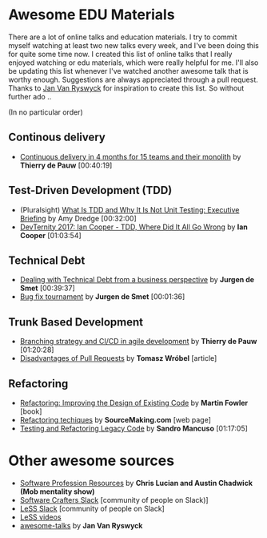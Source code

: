 # Awesome EDU Materials
There are a lot of online talks and education materials. I try to commit myself watching at least two new talks every week, and I've been doing this for quite some time now. I created this list of online talks that I really enjoyed watching or edu materials, which were really helpful for me. I'll also be updating this list whenever I've watched another awesome talk that is worthy enough. Suggestions are always appreciated through a pull request. Thanks to [Jan Van Ryswyck](https://github.com/JanVanRyswyck/awesome-talks) for inspiration to create this list. So without further ado .. 

(In no particular order)

## Continous delivery
* [Continuous delivery in 4 months for 15 teams and their monolith](https://thinkinglabs.io/talks/2019/09/06/15-teams-1-monolith-4-months-to-achieve-continuous-delivery.html) by **Thierry de Pauw** [00:40:19]

## Test-Driven Development (TDD)
* (Pluralsight) [What Is TDD and Why It Is Not Unit Testing: Executive Briefing](https://app.pluralsight.com/library/courses/tdd-is-not-unit-testing-executive-briefing/table-of-contents) by Amy Dredge [00:32:00]
* [DevTernity 2017: Ian Cooper - TDD, Where Did It All Go Wrong](https://www.youtube.com/watch?v=EZ05e7EMOLM) by **Ian Cooper** [01:03:54]

## Technical Debt
* [Dealing with Technical Debt from a business perspective](https://www.youtube.com/watch?v=YolrizOG_ao) by **Jurgen de Smet** [00:39:37]
* [Bug fix tournament](https://www.youtube.com/watch?v=ZMuJA-QXJhk) by **Jurgen de Smet** [00:01:36]

## Trunk Based Development
* [Branching strategy and CI/CD in agile development](https://youtu.be/T1M9zQWAD_w) by **Thierry de Pauw** [01:20:28]
* [Disadvantages of Pull Requests](https://blog.arkency.com/disadvantages-of-pull-requests/) by **Tomasz Wróbel** [article]

## Refactoring
* [Refactoring: Improving the Design of Existing Code](https://www.goodreads.com/book/show/42971256-refactoring) by **Martin Fowler** [book]
* [Refactoring techiques](https://sourcemaking.com/refactoring/refactorings) by **SourceMaking.com** [web page]
* [Testing and Refactoring Legacy Code](https://www.youtube.com/watch?v=_NnElPO5BU0) by **Sandro Mancuso** [01:17:05]


# Other awesome sources
* [Software Profession Resources](https://trello.com/b/1lfMkCOh/software-profession-resources) by **Chris Lucian and Austin Chadwick (Mob mentality show)**
* [Software Crafters Slack](softwarecrafters.slack.com) [community of people on Slack)]
* [LeSS Slack](less-works.slack.com) [community of people on Slack]
* [LeSS videos](https://less.works/resources/learning-resources/videos)
* [awesome-talks](https://github.com/JanVanRyswyck/awesome-talks) by **Jan Van Ryswyck**
